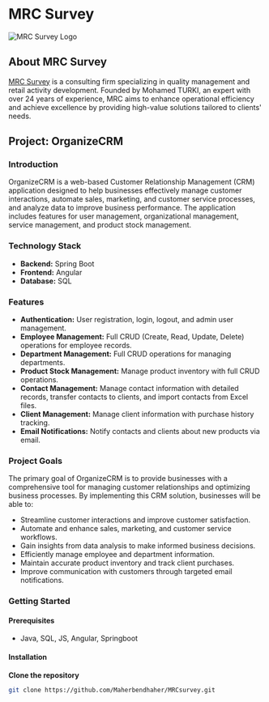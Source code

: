 # MRC Survey

![MRC Survey Logo](https://github.com/Maherbendhaher/MRCsurvey/blob/main/src/main/resources/static/mrc_logo.jpg?raw=true)

## About MRC Survey

[MRC Survey](https://www.facebook.com/p/MRC-Survey-100076459357278/) is a consulting firm specializing in quality management and retail activity development. Founded by Mohamed TURKI, an expert with over 24 years of experience, MRC aims to enhance operational efficiency and achieve excellence by providing high-value solutions tailored to clients' needs.

## Project: OrganizeCRM

### Introduction

OrganizeCRM is a web-based Customer Relationship Management (CRM) application designed to help businesses effectively manage customer interactions, automate sales, marketing, and customer service processes, and analyze data to improve business performance. The application includes features for user management, organizational management, service management, and product stock management.

### Technology Stack

- **Backend:** Spring Boot
- **Frontend:** Angular
- **Database:** SQL

### Features

- **Authentication:** User registration, login, logout, and admin user management.
- **Employee Management:** Full CRUD (Create, Read, Update, Delete) operations for employee records.
- **Department Management:** Full CRUD operations for managing departments.
- **Product Stock Management:** Manage product inventory with full CRUD operations.
- **Contact Management:** Manage contact information with detailed records, transfer contacts to clients, and import contacts from Excel files.
- **Client Management:** Manage client information with purchase history tracking.
- **Email Notifications:** Notify contacts and clients about new products via email.

### Project Goals

The primary goal of OrganizeCRM is to provide businesses with a comprehensive tool for managing customer relationships and optimizing business processes. By implementing this CRM solution, businesses will be able to:

- Streamline customer interactions and improve customer satisfaction.
- Automate and enhance sales, marketing, and customer service workflows.
- Gain insights from data analysis to make informed business decisions.
- Efficiently manage employee and department information.
- Maintain accurate product inventory and track client purchases.
- Improve communication with customers through targeted email notifications.

### Getting Started

#### Prerequisites

- Java, SQL, JS, Angular, Springboot

#### Installation

**Clone the repository**
   ```sh
   git clone https://github.com/Maherbendhaher/MRCsurvey.git
